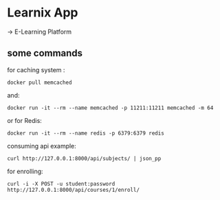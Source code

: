 # Learnix App

-> E-Learning Platform

## some commands


for caching system :

`docker pull memcached`

and:

`docker run -it --rm --name memcached -p 11211:11211 memcached -m 64`


or for Redis:

`docker run -it --rm --name redis -p 6379:6379 redis`

consuming api example:

`curl http://127.0.0.1:8000/api/subjects/ | json_pp`


for enrolling:

`curl -i -X POST -u student:password http://127.0.0.1:8000/api/courses/1/enroll/`